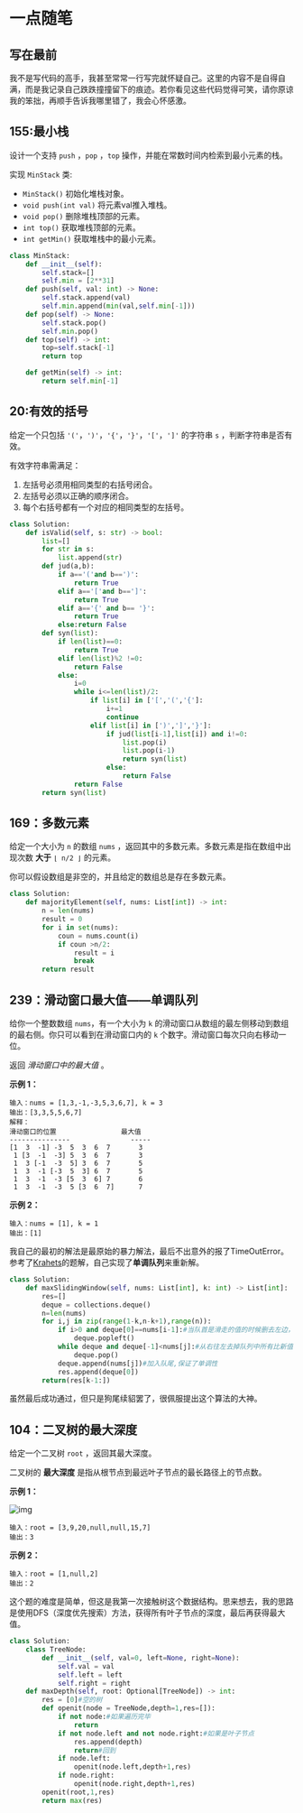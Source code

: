 # 一点随笔

## 写在最前

我不是写代码的高手，我甚至常常一行写完就怀疑自己。这里的内容不是自得自满，而是我记录自己跌跌撞撞留下的痕迹。若你看见这些代码觉得可笑，请你原谅我的笨拙，再顺手告诉我哪里错了，我会心怀感激。

## 155:最小栈

设计一个支持 `push` ，`pop` ，`top` 操作，并能在常数时间内检索到最小元素的栈。

实现 `MinStack` 类:

- `MinStack()` 初始化堆栈对象。
- `void push(int val)` 将元素val推入堆栈。
- `void pop()` 删除堆栈顶部的元素。
- `int top()` 获取堆栈顶部的元素。
- `int getMin()` 获取堆栈中的最小元素。

```python
class MinStack:
    def __init__(self):
        self.stack=[]
        self.min = [2**31]
    def push(self, val: int) -> None:
        self.stack.append(val)
        self.min.append(min(val,self.min[-1]))
    def pop(self) -> None:
        self.stack.pop()
        self.min.pop()
    def top(self) -> int:
        top=self.stack[-1]
        return top

    def getMin(self) -> int:
        return self.min[-1]
```

## 20:有效的括号

给定一个只包括 `'('`，`')'`，`'{'`，`'}'`，`'['`，`']'` 的字符串 `s` ，判断字符串是否有效。

有效字符串需满足：

1. 左括号必须用相同类型的右括号闭合。
2. 左括号必须以正确的顺序闭合。
3. 每个右括号都有一个对应的相同类型的左括号。

```python
class Solution:
    def isValid(self, s: str) -> bool:
        list=[]
        for str in s:
            list.append(str)
        def jud(a,b):
            if a=='('and b==')':
                return True
            elif a=='['and b==']':
                return True
            elif a=='{' and b== '}':
                return True
            else:return False
        def syn(list):
            if len(list)==0:
                return True
            elif len(list)%2 !=0:
                return False
            else: 
                i=0
                while i<=len(list)/2:
                    if list[i] in ['[','(','{']:
                        i+=1
                        continue
                    elif list[i] in [')',']','}']:
                        if jud(list[i-1],list[i]) and i!=0:
                            list.pop(i)
                            list.pop(i-1)
                            return syn(list)
                        else:
                            return False
                return False
        return syn(list)
```

## 169：多数元素

给定一个大小为 `n` 的数组 `nums` ，返回其中的多数元素。多数元素是指在数组中出现次数 **大于** `⌊ n/2 ⌋` 的元素。

你可以假设数组是非空的，并且给定的数组总是存在多数元素。

```python
class Solution:
    def majorityElement(self, nums: List[int]) -> int:
        n = len(nums)
        result = 0
        for i in set(nums):
            coun = nums.count(i)
            if coun >n/2:
                result = i
                break
        return result
```

## 239：滑动窗口最大值——单调队列

给你一个整数数组 `nums`，有一个大小为 `k` 的滑动窗口从数组的最左侧移动到数组的最右侧。你只可以看到在滑动窗口内的 `k` 个数字。滑动窗口每次只向右移动一位。

返回 *滑动窗口中的最大值* 。

**示例 1：**

```
输入：nums = [1,3,-1,-3,5,3,6,7], k = 3
输出：[3,3,5,5,6,7]
解释：
滑动窗口的位置                最大值
---------------               -----
[1  3  -1] -3  5  3  6  7       3
 1 [3  -1  -3] 5  3  6  7       3
 1  3 [-1  -3  5] 3  6  7       5
 1  3  -1 [-3  5  3] 6  7       5
 1  3  -1  -3 [5  3  6] 7       6
 1  3  -1  -3  5 [3  6  7]      7
```

**示例 2：**

```
输入：nums = [1], k = 1
输出：[1]
```

我自己的最初的解法是最原始的暴力解法，最后不出意外的报了TimeOutError。参考了[Krahets](https://leetcode.cn/u/jyd/)的题解，自己实现了**单调队列**来重新解。

```python
class Solution:
    def maxSlidingWindow(self, nums: List[int], k: int) -> List[int]:
        res=[]
        deque = collections.deque()
        n=len(nums)
        for i,j in zip(range(1-k,n-k+1),range(n)):
            if i>0 and deque[0]==nums[i-1]:#当队首是滑走的值的时候删去左边，实现了滑动；
                deque.popleft()
            while deque and deque[-1]<nums[j]:#从右往左去掉队列中所有比新值小的元素
                deque.pop()
            deque.append(nums[j])#加入队尾,保证了单调性
            res.append(deque[0])
        return(res[k-1:])
```

虽然最后成功通过，但只是狗尾续貂罢了，很佩服提出这个算法的大神。

## 104：二叉树的最大深度

给定一个二叉树 `root` ，返回其最大深度。

二叉树的 **最大深度** 是指从根节点到最远叶子节点的最长路径上的节点数。

**示例 1：**

![img](https://assets.leetcode.com/uploads/2020/11/26/tmp-tree.jpg)

 

```
输入：root = [3,9,20,null,null,15,7]
输出：3
```

**示例 2：**

```
输入：root = [1,null,2]
输出：2
```

 这个题的难度是简单，但这是我第一次接触树这个数据结构。思来想去，我的思路是使用DFS（深度优先搜索）方法，获得所有叶子节点的深度，最后再获得最大值。

```python
class Solution:
    class TreeNode:
        def __init__(self, val=0, left=None, right=None):
            self.val = val
            self.left = left
            self.right = right
    def maxDepth(self, root: Optional[TreeNode]) -> int:
        res = [0]#空的树
        def openit(node = TreeNode,depth=1,res=[]):
            if not node:#如果遍历完毕
                return
            if not node.left and not node.right:#如果是叶子节点
                res.append(depth)
                return#回到
            if node.left:
                openit(node.left,depth+1,res)
            if node.right:
                openit(node.right,depth+1,res)
        openit(root,1,res)
        return max(res)
```



